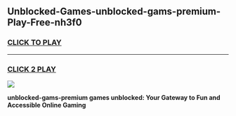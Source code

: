
## Unblocked-Games-unblocked-gams-premium-Play-Free-nh3f0
<h3>
<a href="https://premium76.site?title=unblocked-gams-premium&ref=23A">CLICK TO PLAY</a></h3>
<hr>

<h3>
<a href="https://premium76.site?title=unblocked-gams-premium&ref=23A">CLICK 2 PLAY</a>
  
</h3>

<a href="https://premium76.site?title=unblocked-gams-premium&ref=23A"><img src="https://clearcache.store/games.png"></a>


**unblocked-gams-premium games unblocked: Your Gateway to Fun and Accessible Online Gaming**
